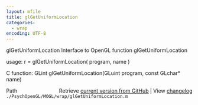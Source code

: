 ```yaml
---
layout: mfile
title: glGetUniformLocation
categories:
  - wrap
encoding: UTF-8
---
```


glGetUniformLocation  Interface to OpenGL function glGetUniformLocation

usage:  r = glGetUniformLocation\( program, name \)

C function:  GLint glGetUniformLocation\(GLuint program, const GLchar\* name\)


<div class="code_header" style="text-align:right;">
  <span style="float:left;">Path&nbsp;&nbsp;</span> <span class="counter">Retrieve <a href=
  "https://raw.github.com/Psychtoolbox-3/Psychtoolbox-3/beta/./PsychOpenGL/MOGL/wrap/glGetUniformLocation.m">current version from GitHub</a> | View <a href=
  "https://github.com/Psychtoolbox-3/Psychtoolbox-3/commits/beta/./PsychOpenGL/MOGL/wrap/glGetUniformLocation.m">changelog</a></span>
</div>
<div class="code">
  <code>./PsychOpenGL/MOGL/wrap/glGetUniformLocation.m</code>
</div>
